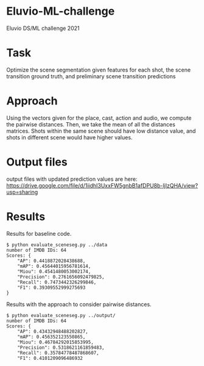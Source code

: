 # Eluvio-ML-challenge
Eluvio DS/ML challenge 2021

# Task
Optimize the scene segmentation given features for each shot, the scene transition ground truth, and preliminary scene transition predictions

# Approach
Using the vectors given for the place, cast, action and audio, we compute the pairwise distances. Then, we take the mean of all the distances matrices. Shots within the same scene should have low distance value, and shots in different scene would have higher values.

# Output files
output files with updated prediction values are here: https://drive.google.com/file/d/1iidhI3UxxFW5gnbB1afDPU8b-ljIzQHA/view?usp=sharing

# Results
Results for baseline code.
```
$ python evaluate_sceneseg.py ../data
number of IMDB IDs: 64
Scores: {
    "AP": 0.4418872028438688,
    "mAP": 0.45644015956781614,
    "Miou": 0.4541480053002174,
    "Precision": 0.2761656092479825,
    "Recall": 0.7473442326299846,
    "F1": 0.39309552999275693
}
```

Results with the approach to consider pairwise distances.
```
$ python evaluate_sceneseg.py ../output/
number of IMDB IDs: 64
Scores: {
    "AP": 0.43432948488202827,
    "mAP": 0.456352123550865,
    "Miou": 0.46784292015853995,
    "Precision": 0.5318621161859483,
    "Recall": 0.35784778487868607,
    "F1": 0.4101209096486932
```
